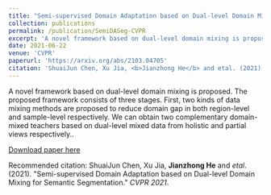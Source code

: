 ```yaml
---
title: "Semi-supervised Domain Adaptation based on Dual-level Domain Mixing for Semantic Segmentation"
collection: publications
permalink: /publication/SemiDASeg-CVPR
excerpt: 'A novel framework based on dual-level domain mixing is proposed. The proposed framework consists of three stages. First, two kinds of data mixing methods are proposed to reduce domain gap in both region-level and sample-level respectively. We can obtain two complementary domain-mixed teachers based on dual-level mixed data from holistic and partial views respectively.'
date: 2021-06-22
venue: 'CVPR'
paperurl: 'https://arxiv.org/abs/2103.04705'
citation: 'ShuaiJun Chen, Xu Jia, <b>Jianzhong He</b> and etal. (2021). &quot;Semi-supervised Domain Adaptation based on Dual-level Domain Mixing for Semantic Segmentation.&quot; <i>CVPR 2021</i>.'
---
```

A novel framework based on dual-level domain mixing is proposed. The proposed framework consists of three stages. First, two kinds of data mixing methods are proposed to reduce domain gap in both region-level and sample-level respectively. We can obtain two complementary domain-mixed teachers based on dual-level mixed data from holistic and partial views respectively..

[Download paper here](https://arxiv.org/abs/2103.04705)

Recommended citation: ShuaiJun Chen, Xu Jia, **Jianzhong He** and *etal*. (2021). &quot;Semi-supervised Domain Adaptation based on Dual-level Domain Mixing for Semantic Segmentation.&quot; <i>CVPR 2021</i>.